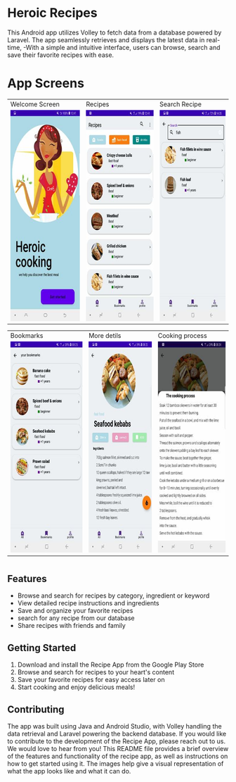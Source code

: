 # Heroic Recipes 

This Android app utilizes Volley to fetch data from a database powered by Laravel. The app seamlessly retrieves and 
displays the latest data in real-time, 
-With a simple and intuitive interface, users can browse, search and save their favorite recipes with ease.

# App Screens

<table>
  <tr>
    <td>Welcome Screen</td>
     <td>Recipes</td>
     <td>Search Recipe</td>
  </tr>
  <tr>
    <td><img src="screenshot/pic1.jpg" width=270 height=480></td>
    <td><img src="screenshot/pic2.jpg" width=270 height=480></td>
    <td><img src="screenshot/pic3.jpg" width=270 height=480></td>
  </tr>
 </table>

<table>

  <tr>
    <td>Bookmarks </td>
     <td>More detils</td>
     <td>Cooking process</td>
  </tr>
  <tr>
    <td><img src="screenshot/pic4.jpg" width=270 height=480></td>
    <td><img src="screenshot/pic5.jpg" width=270 height=480></td>
    <td><img src="screenshot/pic6.jpg" width=270 height=480></td>
  </tr>
 </table>

#

## Features
- Browse and search for recipes by category, ingredient or keyword
- View detailed recipe instructions and ingredients
- Save and organize your favorite recipes
- search for any recipe from our database
- Share recipes with friends and family

## Getting Started
1. Download and install the Recipe App from the Google Play Store 
2. Browse and search for recipes to your heart's content
3. Save your favorite recipes for easy access later on
4. Start cooking and enjoy delicious meals!

## Contributing
The app was built using Java and Android Studio, with Volley handling the data retrieval and Laravel powering the backend database.
If you would like to contribute to the development of the Recipe App, please reach out to us. We would love to hear from you!
This README file provides a brief overview of the features and functionality of the recipe app, as well as instructions on how to get started using it. The images help give a visual representation of what the app looks like and what it can do.




